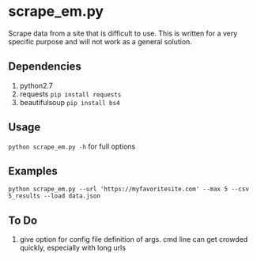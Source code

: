 # scrape_em.py

Scrape data from a site that is difficult to use. This is written for a very specific purpose and will not work as a general solution.

## Dependencies

1. python2.7
2. requests `pip install requests` 
3. beautifulsoup `pip install bs4`

## Usage

`python scrape_em.py -h` for full options

## Examples

`python scrape_em.py --url 'https://myfavoritesite.com' --max 5 --csv 5_results --load data.json`

## To Do

1. give option for config file definition of args. cmd line can get crowded quickly, especially with long urls

